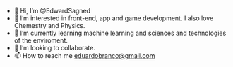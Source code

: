 - 👋 Hi, I’m @EdwardSagned
- 👀 I’m interested in front-end, app and game development. I also love Chemestry and Physics.
- 🌱 I’m currently learning machine learning and sciences and technologies of the enviroment.
- 💞️ I’m looking to collaborate.
- 📫 How to reach me eduardobranco@gmail.com

<!---
EdwardSagned/EdwardSagned is a ✨ special ✨ repository because its `README.md` (this file) appears on your GitHub profile.
You can click the Preview link to take a look at your changes.
--->
